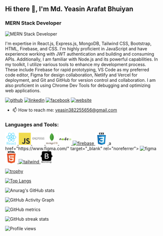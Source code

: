 
## Hi there 👋, I'm Md. Yeasin Arafat Bhuiyan
### MERN Stack Developer
![MERN Stack Developer](https://media.licdn.com/dms/image/D5616AQH4n88sWWEFuQ/profile-displaybackgroundimage-shrink_350_1400/0/1689104519644?e=1694649600&v=beta&t=B74s3rrM6j2VKpJlhGMOStNJ3_GoXVkR-Fr3FKAaAJM)

I'm expertise in React.js, Express.js, MongoDB, Tailwind CSS, Bootstrap, HTML, Firebase, and CSS. I'm highly proficient in JavaScript and have experience working with JWT authentication and building and consuming APIs. Additionally, I am familiar with Node.js and its powerful capabilities. In my toolkit, I utilize various tools to enhance my development process. These include Firebase for rapid prototyping, VS Code as my preferred code editor, Figma for design collaboration, Netlify and Vercel for deployment, and Git and GitHub for version control and collaboration. I am also proficient in using Chrome Dev Tools for debugging and optimizing web applications.

[<img src='https://i.ibb.co/HB73sbC/pngegg-2.png' alt='github' height='40'>](https://github.com/yeasinbhuiyan)  [<img src='https://i.ibb.co/qCfzpjp/pngegg-5.png' alt='linkedin' height='40'>](https://www.linkedin.com/in/md-yeasin-arafat-bhuiyan-52ab4727a/)  [<img src='https://i.ibb.co/bgTHY6H/pngegg-1.png' alt='facebook' height='40'>](https://www.facebook.com/Y.arafat.bhuiyan)  [<img src='https://i.ibb.co/qyR4wSF/pngegg-4.png' alt='website' height='40'>](https://yeasin-bhuiyan.netlify.app/)  

- 📫 How to reach me: yeasin382255656@gmail.com 



<h3 align="left">Languages and Tools:</h3>

<p align="left"> <a href="https://reactjs.org/" target="_blank" rel="noreferrer"> <img src="https://raw.githubusercontent.com/devicons/devicon/master/icons/react/react-original-wordmark.svg" alt="react" width="40" height="40"/> </a> <a href="https://developer.mozilla.org/en-US/docs/Web/JavaScript" target="_blank" rel="noreferrer"> <img src="https://raw.githubusercontent.com/devicons/devicon/master/icons/javascript/javascript-original.svg" alt="javascript" width="40" height="40"/> </a><a href="https://expressjs.com" target="_blank" rel="noreferrer"> <img src="https://raw.githubusercontent.com/devicons/devicon/master/icons/express/express-original-wordmark.svg" alt="express" width="40" height="40"/> </a><a href="https://www.mongodb.com/" target="_blank" rel="noreferrer"> <img src="https://raw.githubusercontent.com/devicons/devicon/master/icons/mongodb/mongodb-original-wordmark.svg" alt="mongodb" width="40" height="40"/> </a><a href="https://nodejs.org" target="_blank" rel="noreferrer"> <img src="https://raw.githubusercontent.com/devicons/devicon/master/icons/nodejs/nodejs-original-wordmark.svg" alt="nodejs" width="40" height="40"/> </a> <a href="https://firebase.google.com/" target="_blank" rel="noreferrer"> <img src="https://www.vectorlogo.zone/logos/firebase/firebase-icon.svg" alt="firebase" width="40" height="40"/> </a><a href="https://www.w3schools.com/css/" target="_blank" rel="noreferrer"> <img src="https://raw.githubusercontent.com/devicons/devicon/master/icons/css3/css3-original-wordmark.svg" alt="css3" width="40" height="40"/> </a>a href="https://www.figma.com/" target="_blank" rel="noreferrer"> <img src="https://www.vectorlogo.zone/logos/figma/figma-icon.svg" alt="figma" width="40" height="40"/> </a> <a href="https://www.w3.org/html/" target="_blank" rel="noreferrer"> <img src="https://raw.githubusercontent.com/devicons/devicon/master/icons/html5/html5-original-wordmark.svg" alt="html5" width="40" height="40"/> </a><a href="https://tailwindcss.com/" target="_blank" rel="noreferrer"> <img src="https://www.vectorlogo.zone/logos/tailwindcss/tailwindcss-icon.svg" alt="tailwind" width="40" height="40"/> </a><a href="https://getbootstrap.com" target="_blank" rel="noreferrer"> <img src="https://raw.githubusercontent.com/devicons/devicon/master/icons/bootstrap/bootstrap-plain-wordmark.svg" alt="bootstrap" width="40" height="40"/> </a></p>





[![trophy](https://github-profile-trophy.vercel.app/?username=yeasinbhuiyan)](https://github.com/ryo-ma/github-profile-trophy)


[![Top Langs](https://github-readme-stats.vercel.app/api/top-langs/?username=yeasinbhuiyan&layout=pie)](https://github.com/anuraghazra/github-readme-stats)


![Anurag's GitHub stats](https://github-readme-stats.vercel.app/api?username=yeasinbhuiyan&theme=github_dark&show_icons=true)

![GitHub Activity Graph](https://activity-graph.herokuapp.com/graph?username=yeasinbhuiyan)  

![GitHub metrics](https://metrics.lecoq.io/yeasinbhuiyan)  

![GitHub streak stats](https://streak-stats.demolab.com/?user=yeasinbhuiyan)  

![Profile views](https://gpvc.arturio.dev/yeasinbhuiyan)  
